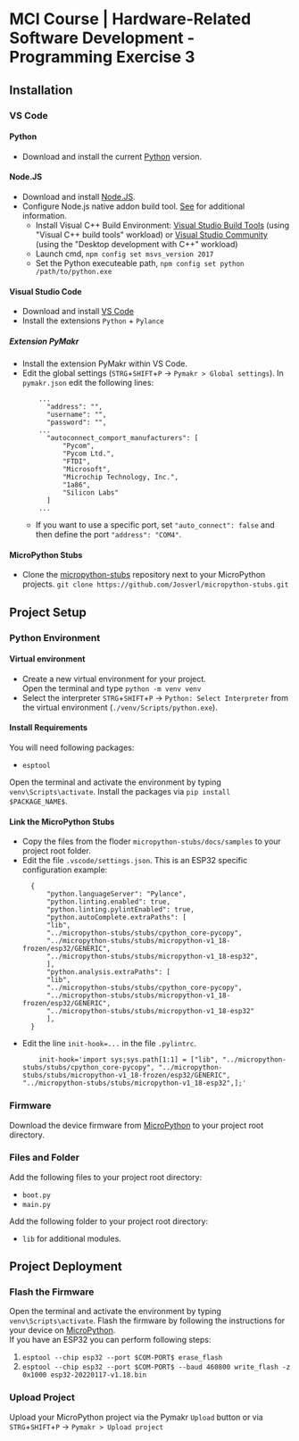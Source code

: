 # MCI Course | Hardware-Related Software Development - Programming Exercise 3

## Installation

### VS Code

#### Python

- Download and install the current [Python](https://www.python.org/downloads/) version.

#### Node.JS

- Download and install [Node.JS](https://nodejs.org/en/).
- Configure Node.js native addon build tool. [See](https://github.com/nodejs/node-gyp#on-windows) for additional information.
  - Install Visual C++ Build Environment: [Visual Studio Build Tools](https://visualstudio.microsoft.com/thank-you-downloading-visual-studio/?sku=BuildTools) (using "Visual C++ build tools" workload) or [Visual Studio Community](https://visualstudio.microsoft.com/thank-you-downloading-visual-studio/?sku=Community) (using the "Desktop development with C++" workload)
  - Launch cmd, `npm config set msvs_version 2017`
  - Set the Python executeable path, `npm config set python /path/to/python.exe`

#### Visual Studio Code

- Download and install [VS Code](https://code.visualstudio.com/download)
- Install the extensions `Python` + `Pylance`

##### Extension PyMakr

- Install the extension PyMakr within VS Code.
- Edit the global settings (`STRG`+`SHIFT`+`P` -> `Pymakr > Global settings`). In `pymakr.json` edit the following lines:
  ```
	  ...
		"address": "",
		"username": "",
		"password": "",
	  ...
		"autoconnect_comport_manufacturers": [
			"Pycom",
			"Pycom Ltd.",
			"FTDI",
			"Microsoft",
			"Microchip Technology, Inc.",
			"1a86",
			"Silicon Labs"
		]
	  ...
  ```
    - If you want to use a specific port, set `"auto_connect": false` and then define the port `"address": "COM4"`.

#### MicroPython Stubs

- Clone the [micropython-stubs](https://github.com/Josverl/micropython-stubs) repository next to your MicroPython projects.
  `git clone https://github.com/Josverl/micropython-stubs.git`

## Project Setup

### Python Environment

#### Virtual environment

- Create a new virtual environment for your project.  
  Open the terminal and type `python -m venv venv`
- Select the interpreter `STRG`+`SHIFT`+`P` -> `Python: Select Interpreter` from the virtual environment (`./venv/Scripts/python.exe`).

#### Install Requirements

You will need following packages:
- `esptool`

Open the terminal and activate the environment by typing `venv\Scripts\activate`.
Install the packages via `pip install $PACKAGE_NAME$`.

#### Link the MicroPython Stubs

- Copy the files from the floder `micropython-stubs/docs/samples` to your project root folder.
- Edit the file `.vscode/settings.json`. This is an ESP32 specific configuration example:
  ```
	{
	    "python.languageServer": "Pylance",
	    "python.linting.enabled": true,
	    "python.linting.pylintEnabled": true,
	    "python.autoComplete.extraPaths": [
		"lib",
		"../micropython-stubs/stubs/cpython_core-pycopy",
		"../micropython-stubs/stubs/micropython-v1_18-frozen/esp32/GENERIC",
		"../micropython-stubs/stubs/micropython-v1_18-esp32",
	    ],
	    "python.analysis.extraPaths": [
		"lib",
		"../micropython-stubs/stubs/cpython_core-pycopy",
		"../micropython-stubs/stubs/micropython-v1_18-frozen/esp32/GENERIC",
		"../micropython-stubs/stubs/micropython-v1_18-esp32"
	    ],
	}
  ```
- Edit the line `init-hook=...` in the file `.pylintrc`.
  ```
	  init-hook='import sys;sys.path[1:1] = ["lib", "../micropython-stubs/stubs/cpython_core-pycopy", "../micropython-stubs/stubs/micropython-v1_18-frozen/esp32/GENERIC", "../micropython-stubs/stubs/micropython-v1_18-esp32",];'
  ```
  
### Firmware

Download the device firmware from [MicroPython](https://micropython.org/download/) to your project root directory.

### Files and Folder

Add the following files to your project root directory:
- `boot.py`
- `main.py`

Add the following folder to your project root directory:
- `lib` for additional modules.

## Project Deployment

### Flash the Firmware

Open the terminal and activate the environment by typing `venv\Scripts\activate`.
Flash the firmware by following the instructions for your device on [MicroPython](https://micropython.org/download/).  
If you have an ESP32 you can perform following steps:
1. `esptool --chip esp32 --port $COM-PORT$ erase_flash`
2. `esptool --chip esp32 --port $COM-PORT$ --baud 460800 write_flash -z 0x1000 esp32-20220117-v1.18.bin`

### Upload Project

Upload your MicroPython project via the Pymakr `Upload` button or via `STRG`+`SHIFT`+`P` -> `Pymakr > Upload project`
